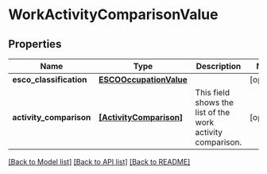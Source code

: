 # WorkActivityComparisonValue


## Properties
Name | Type | Description | Notes
------------ | ------------- | ------------- | -------------
**esco_classification** | [**ESCOOccupationValue**](ESCOOccupationValue.md) |  | [optional] 
**activity_comparison** | [**[ActivityComparison]**](ActivityComparison.md) | This field shows the list of the work activity comparison. | [optional] 

[[Back to Model list]](../README.md#documentation-for-models) [[Back to API list]](../README.md#documentation-for-api-endpoints) [[Back to README]](../README.md)


